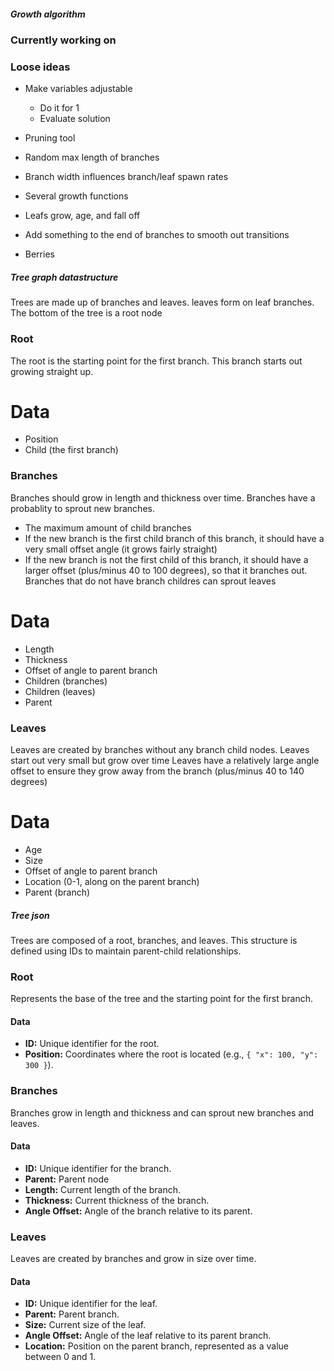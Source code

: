 ##### Growth algorithm #####


### Currently working on




### Loose ideas

- Make variables adjustable
    - Do it for 1
    - Evaluate solution

- Pruning tool
- Random max length of branches
- Branch width influences branch/leaf spawn rates
- Several growth functions
- Leafs grow, age, and fall off
- Add something to the end of branches to smooth out transitions
- Berries










##### Tree graph datastructure #####

Trees are made up of branches and leaves. leaves form on leaf branches.
The bottom of the tree is a root node


### Root

The root is the starting point for the first branch.
This branch starts out growing straight up.

# Data

- Position
- Child (the first branch)


### Branches

Branches should grow in length and thickness over time. 
Branches have a probablity to sprout new branches. 
- The maximum amount of child branches 
- If the new branch is the first child branch of this branch, it should have a very small offset angle (it grows fairly straight)
- If the new branch is not the first child of this branch, it should have a larger offset (plus/minus 40 to 100 degrees), so that it branches out.
Branches that do not have branch childres can sprout leaves

# Data

- Length
- Thickness
- Offset of angle to parent branch
- Children (branches)
- Children (leaves)
- Parent


### Leaves

Leaves are created by branches without any branch child nodes. 
Leaves start out very small but grow over time
Leaves have a relatively large angle offset to ensure they grow away from the branch (plus/minus 40 to 140 degrees)

# Data

- Age
- Size
- Offset of angle to parent branch
- Location (0-1, along on the parent branch)
- Parent (branch)





##### Tree json ####

Trees are composed of a root, branches, and leaves. This structure is defined using IDs to maintain parent-child relationships.

### Root

Represents the base of the tree and the starting point for the first branch.

#### Data

- **ID:** Unique identifier for the root.
- **Position:** Coordinates where the root is located (e.g., `{ "x": 100, "y": 300 }`).

### Branches

Branches grow in length and thickness and can sprout new branches and leaves.

#### Data

- **ID:** Unique identifier for the branch.
- **Parent:** Parent node
- **Length:** Current length of the branch.
- **Thickness:** Current thickness of the branch.
- **Angle Offset:** Angle of the branch relative to its parent.

### Leaves

Leaves are created by branches and grow in size over time.

#### Data

- **ID:** Unique identifier for the leaf.
- **Parent:** Parent branch.
- **Size:** Current size of the leaf.
- **Angle Offset:** Angle of the leaf relative to its parent branch.
- **Location:** Position on the parent branch, represented as a value between 0 and 1.
